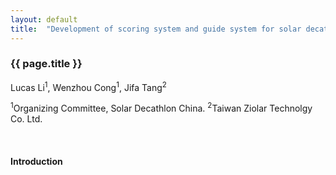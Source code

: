 ```yaml
---
layout: default
title:  "Development of scoring system and guide system for solar decathlon china"
---
```


<h3 class="normalWeight">{{ page.title }}</h3>

<p>Lucas Li<sup>1</sup>, Wenzhou Cong<sup>1</sup>, Jifa Tang<sup>2</sup></p>

<p class="gray"><sup>1</sup>Organizing Committee, Solar Decathlon China. <sup>2</sup>Taiwan Ziolar Technolgy Co. Ltd.</p>

<br>

#### Introduction

